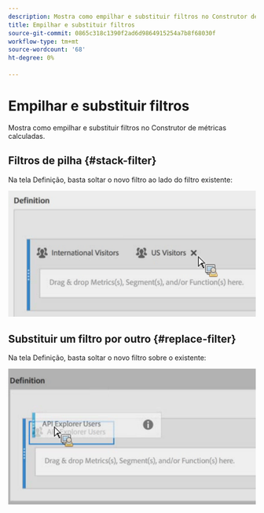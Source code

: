```yaml
---
description: Mostra como empilhar e substituir filtros no Construtor de métricas calculadas.
title: Empilhar e substituir filtros
source-git-commit: 0865c318c1390f2ad6d9864915254a7b8f68030f
workflow-type: tm+mt
source-wordcount: '68'
ht-degree: 0%

---
```


# Empilhar e substituir filtros

Mostra como empilhar e substituir filtros no Construtor de métricas calculadas.

## Filtros de pilha {#stack-filter}

Na tela Definição, basta soltar o novo filtro ao lado do filtro existente:

![](assets/cm_stack_seg.png)

## Substituir um filtro por outro {#replace-filter}

Na tela Definição, basta soltar o novo filtro sobre o existente:

![](assets/cm_replace_seg.png)
